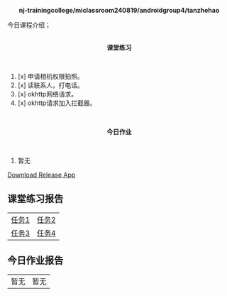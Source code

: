 <div>
    <p align="center">
        <strong>nj-trainingcollege/miclassroom240819/androidgroup4/tanzhehao</strong>
        <br>
    </p>
    今日课程介绍；
    <br><br>
    <p align="center"><strong>课堂练习</strong></p>
    <br>
</div>

1. [x] 申请相机权限拍照。
2. [x] 读联系人，打电话。
3. [x] okhttp网络请求。
4. [x] okhttp请求加入拦截器。

<div>
    <br>
    <p align="center"><strong>今日作业</strong></p>
    <br>
</div>

1. 暂无

<div>
    <a href="app/release/app-release.apk?inline=false">Download Release App</a>
    <br>
</div>

## 课堂练习报告

|                         |                         |
| ----------------------- | ----------------------- |
| [任务1](Day9-Train1.md) | [任务2](Day9-Train2.md) |
| [任务3](Day9-Train3.md) | [任务4](Day9-Train4.md) |

## 今日作业报告

|      |      |
| ---- | ---- |
| 暂无 | 暂无 |

